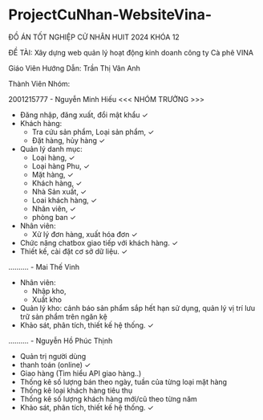 # ProjectCuNhan-WebsiteVina-

ĐỒ ÁN TỐT NGHIỆP CỬ NHÂN HUIT 2024 KHÓA 12

ĐỀ TÀI: Xây dựng web quản lý hoạt động kinh doanh công ty Cà phê VINA

Giáo Viên Hướng Dẫn: Trần Thị Vân Anh

Thành Viên Nhóm:

2001215777 - Nguyễn Minh Hiếu <<< NHÓM TRƯỞNG >>>
 - Đăng nhập, đăng xuất, đổi mật khẩu ✓
 - Khách hàng:
	+ Tra cứu sản phẩm, Loại sản phẩm,  ✓
	+ Đặt hàng, hủy hàng ✓
 - Quản lý danh mục:
	+ Loại hàng, ✓
	+ Loại hàng Phu, ✓
	+ Mặt hàng,  ✓
	+ Khách hàng, ✓
	+ Nhà Sản xuất, ✓
	+ Loai khách hàng, ✓
	+ Nhân viên, ✓
	+ phòng ban ✓
 - Nhân viên: 
      + Xử lý đơn hàng, xuất hóa đơn ✓
 - Chức năng chatbox giao tiếp với khách hàng. ✓
 - Thiết kế, cài đặt cơ sở dữ liệu. ✓
   
.......... - Mai Thế Vinh
 - Nhân viên: 
      + Nhập kho, 
      + Xuất kho
 - Quản lý kho: cảnh báo sản phẩm sắp hết hạn sử dụng, quản lý vị trí lưu trữ sản phẩm trên ngăn kệ
 - Khảo sát, phân tích, thiết kế hệ thống. ✓
   
.......... - Nguyễn Hồ Phúc Thịnh
 - Quản trị người dùng
 - thanh toán (online) ✓
 - Giao hàng (Tìm hiểu API giao hàng..)
 - Thống kê số lượng bán theo ngày, tuần của từng loại mặt hàng
 - Thống kê loại khách hàng tiêu thụ 
 - Thống kê số lượng khách hàng mới/cũ theo từng năm
 - Khảo sát, phân tích, thiết kế hệ thống. ✓
